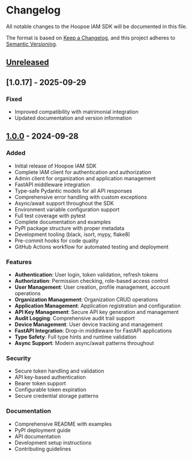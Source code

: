 # Changelog

All notable changes to the Hoopoe IAM SDK will be documented in this file.

The format is based on [Keep a Changelog](https://keepachangelog.com/en/1.0.0/),
and this project adheres to [Semantic Versioning](https://semver.org/spec/v2.0.0.html).

## [Unreleased]

## [1.0.17] - 2025-09-29


### Fixed
- Improved compatibility with matrimonial integration
- Updated documentation and version information

## [1.0.0] - 2024-09-28

### Added
- Initial release of Hoopoe IAM SDK
- Complete IAM client for authentication and authorization
- Admin client for organization and application management
- FastAPI middleware integration
- Type-safe Pydantic models for all API responses
- Comprehensive error handling with custom exceptions
- Async/await support throughout the SDK
- Environment variable configuration support
- Full test coverage with pytest
- Complete documentation and examples
- PyPI package structure with proper metadata
- Development tooling (black, isort, mypy, flake8)
- Pre-commit hooks for code quality
- GitHub Actions workflow for automated testing and deployment

### Features
- **Authentication**: User login, token validation, refresh tokens
- **Authorization**: Permission checking, role-based access control
- **User Management**: User creation, profile management, account operations
- **Organization Management**: Organization CRUD operations
- **Application Management**: Application registration and configuration
- **API Key Management**: Secure API key generation and management
- **Audit Logging**: Comprehensive audit trail support
- **Device Management**: User device tracking and management
- **FastAPI Integration**: Drop-in middleware for FastAPI applications
- **Type Safety**: Full type hints and runtime validation
- **Async Support**: Modern async/await patterns throughout

### Security
- Secure token handling and validation
- API key-based authentication
- Bearer token support
- Configurable token expiration
- Secure credential storage patterns

### Documentation
- Comprehensive README with examples
- PyPI deployment guide
- API documentation
- Development setup instructions
- Contributing guidelines

[Unreleased]: https://github.com/eliff-tech/hoopoe-iam-sdk/compare/v1.0.0...HEAD
[1.0.0]: https://github.com/eliff-tech/hoopoe-iam-sdk/releases/tag/v1.0.0
